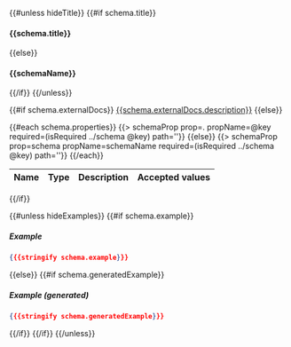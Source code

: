 
{{#unless hideTitle}}
{{#if schema.title}}
#### {{schema.title}}
{{else}}
#### {{schemaName}}
{{/if}}
{{/unless}}

{{#if schema.externalDocs}}
[{{schema.externalDocs.description}}]({{schema.externalDocs.url}})
{{else}}
<table>
  <thead>
    <tr>
      <th>Name</th>
      <th>Type</th>
      <th>Description</th>
      <th>Accepted values</th>
    </tr>
  </thead>
  <tbody>
    {{#each schema.properties}}
      {{> schemaProp prop=. propName=@key required=(isRequired ../schema @key) path=''}}
    {{else}}
      {{> schemaProp prop=schema propName=schemaName required=(isRequired ../schema @key) path=''}}
    {{/each}}
  </tbody>
</table>
{{/if}}

{{#unless hideExamples}}
{{#if schema.example}}
##### Example

```json
{{{stringify schema.example}}}
```
{{else}}
{{#if schema.generatedExample}}
##### Example _(generated)_

```json
{{{stringify schema.generatedExample}}}
```
{{/if}}
{{/if}}
{{/unless}}
